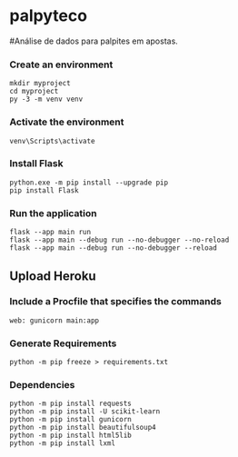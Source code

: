 # palpyteco
#Análise de dados para palpites em apostas.

### Create an environment
```
mkdir myproject
cd myproject
py -3 -m venv venv
```

### Activate the environment
```
venv\Scripts\activate
```

### Install Flask
```
python.exe -m pip install --upgrade pip
pip install Flask
```

### Run the application
```
flask --app main run
flask --app main --debug run --no-debugger --no-reload
flask --app main --debug run --no-debugger --reload
```

## Upload Heroku
### Include a Procfile that specifies the commands
```
web: gunicorn main:app
```
### Generate Requirements
```
python -m pip freeze > requirements.txt
```

### Dependencies
```
python -m pip install requests
python -m pip install -U scikit-learn
python -m pip install gunicorn
python -m pip install beautifulsoup4
python -m pip install html5lib
python -m pip install lxml
```